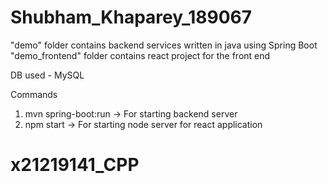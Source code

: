 # Shubham_Khaparey_189067

"demo" folder contains backend services written in java using Spring Boot
"demo_frontend" folder contains react project for the front end

DB used - MySQL

Commands

1. mvn spring-boot:run -> For starting backend server 
2. npm start -> For starting node server for react application
# x21219141_CPP
